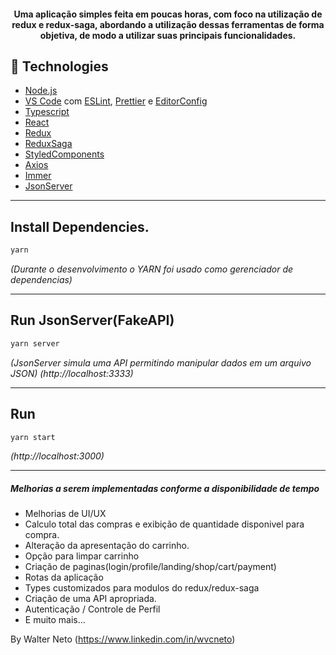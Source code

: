 <h4 align="center">
  Uma aplicação simples feita em poucas horas, com foco na utilização de redux e redux-saga, abordando a utilização dessas ferramentas de forma objetiva, de modo a utilizar suas principais funcionalidades.
</h4>

## :rocket: Technologies

- [Node.js](https://nodejs.org/)
- [VS Code][vc] com [ESLint][vceslint], [Prettier](https://prettier.io/) e [EditorConfig](https://editorconfig.org/)
- [Typescript](https://www.typescriptlang.org)
- [React](https://reactjs.org/)
- [Redux](https://redux.js.org/)
- [ReduxSaga](https://redux-saga.js.org/)
- [StyledComponents](https://styled-components.com/)
- [Axios](https://github.com/axios/axios)
- [Immer](https://github.com/immerjs/immer)
- [JsonServer](https://github.com/typicode/json-server)

---

## Install Dependencies.

```bash
yarn
```
_(Durante o desenvolvimento o YARN foi usado como gerenciador de dependencias)_

---

## Run JsonServer(FakeAPI)

```bash
yarn server
```

_(JsonServer simula uma API permitindo manipular dados em um arquivo JSON)_
_(http://localhost:3333)_

---

## Run

```bash
yarn start
```

_(http://localhost:3000)_

---

<h5>Melhorias a serem implementadas conforme a disponibilidade de tempo</h5>

- Melhorias de UI/UX
- Calculo total das compras e exibição de quantidade disponivel para compra.
- Alteração da apresentação do carrinho.
- Opção para limpar carrinho
- Criação de paginas(login/profile/landing/shop/cart/payment)
- Rotas da aplicação
- Types customizados para modulos do redux/redux-saga
- Criação de uma API apropriada.
- Autenticação / Controle de Perfil
- E muito mais...

By Walter Neto (https://www.linkedin.com/in/wvcneto)

[yarn]: https://yarnpkg.com/
[vc]: https://code.visualstudio.com/
[vceslint]: https://marketplace.visualstudio.com/items?itemName=dbaeumer.vscode-eslint
